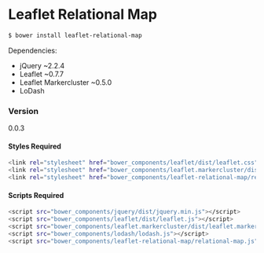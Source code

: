 # Leaflet Relational Map

```sh
$ bower install leaflet-relational-map
```

Dependencies:

  - jQuery ~2.2.4
  - Leaflet ~0.7.7
  - Leaflet Markercluster ~0.5.0
  - LoDash

### Version
0.0.3

#### Styles Required
```sh
<link rel="stylesheet" href="bower_components/leaflet/dist/leaflet.css" />
<link rel="stylesheet" href="bower_components/leaflet.markercluster/dist/MarkerCluster.Default.css" />
<link rel="stylesheet" href="bower_components/leaflet-relational-map/relational-map.css" />
```

#### Scripts Required
```sh
<script src="bower_components/jquery/dist/jquery.min.js"></script>
<script src="bower_components/leaflet/dist/leaflet.js"></script>
<script src="bower_components/leaflet.markercluster/dist/leaflet.markercluster.js"></script>
<script src="bower_components/lodash/lodash.js"></script>
<script src="bower_components/leaflet-relational-map/relational-map.js"></script>
```
